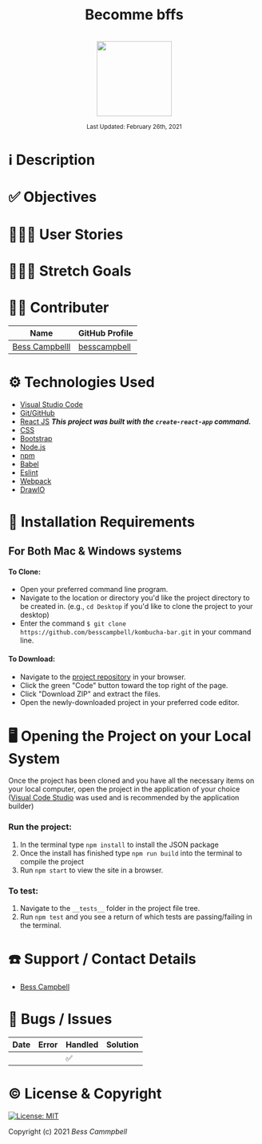 # <div align="center">Becomme bffs</div>

<p align="center">
    <br>
    <a href="https://github.com/besscampbell">
        <img src="https://github.com/besscampbell.png" width="150px" height="auto">
    </a>
</p>

<p align="center">
  <small>Last Updated: February 26th, 2021</small>
</p>

# ℹ️ Description

 

# ✅ Objectives



# 💁🏽‍♀️ User Stories


# 🧗🏼‍♀️ Stretch Goals



# 🧑‍💻 Contributer

| Name | GitHub Profile |
|------|----------------|
| [Bess Campbelll](https://www.linkedin.com/in/bess-campbell/) | [besscampbell](https://github.com/besscampbell)

# ⚙️ Technologies Used

* [Visual Studio Code](https://code.visualstudio.com/)
* [Git/GitHub](https://github.com/)
* [React JS](https://reactjs.org/)
    **_This project was built with the `create-react-app` command._**
* [CSS](https://developer.mozilla.org/en-US/docs/Learn/CSS)
* [Bootstrap](https://getbootstrap.com/)
* [Node.js](https://nodejs.org/en/)
* [npm](https://www.npmjs.com/get-npm)
* [Babel](https://babeljs.io/)
* [Eslint](https://eslint.org/)
* [Webpack](https://webpack.js.org/)
* [DrawIO](https://www.draw.io/)

# 💾 Installation Requirements

## For Both Mac & Windows systems

#### To Clone:
- Open your preferred command line program.
- Navigate to the location or directory you'd like the project directory to be created in. (e.g., `cd Desktop` if you'd like to clone the project to your desktop)
- Enter the command `$ git clone https://github.com/besscampbell/kombucha-bar.git` in your command line.

#### To Download:
- Navigate to the [project repository](https://github.com/besscampbell/kombucha-bar.git) in your browser.
- Click the green "Code" button toward the top right of the page.
- Click "Download ZIP" and extract the files.
- Open the newly-downloaded project in your preferred code editor.


# 🖥️ Opening the Project on your Local System

Once the project has been cloned and you have all the necessary items on your local computer, open the project in the application of your choice ([Visual Code Studio](https://code.visualstudio.com/) was used and is recommended by the application builder)

### Run the project:

1. In the terminal type `npm install` to install the JSON package
2. Once the install has finished  type `npm run build` into the terminal to compile the project
3. Run `npm start` to view the site in a browser.

### To test:

1. Navigate to the `__tests__` folder in the project file tree.
2. Run `npm test` and you see a return of which tests are passing/failing in the terminal.

# ☎️ Support / Contact Details

* [Bess Campbell](mailto:bess.k.campbell@gmail.com)


# 🐛 Bugs / Issues

| Date | Error | Handled | Solution |
| :------------- | :------------- | :------------- | :------------- |
|| | ✅  |  |



# ©️ License & Copyright

[![License: MIT](https://img.shields.io/badge/License-MIT-yellow.svg)](https://opensource.org/licenses/MIT)

Copyright (c) 2021 *_Bess Cammpbell_*